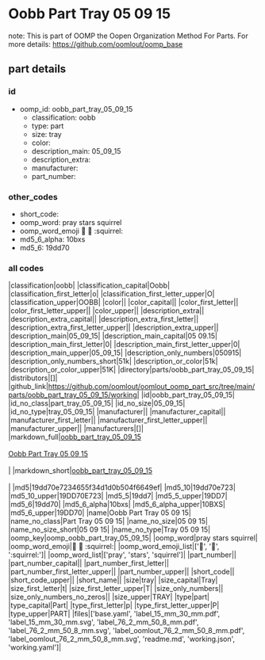 # Oobb Part Tray 05 09 15  

note: This is part of OOMP the Oopen Organization Method For Parts. For more details: https://github.com/oomlout/oomp_base

##  part details





### id
* oomp_id: oobb_part_tray_05_09_15
  * classification: oobb
  * type: part
  * size: tray
  * color: 
  * description_main: 05_09_15
  * description_extra: 
  * manufacturer: 
  * part_number: 

### other_codes
* short_code: 
* oomp_word: pray stars squirrel
* oomp_word_emoji :pray: :stars: :squirrel:
* md5_6_alpha: 10bxs
* md5_6: 19dd70

### all codes 
|classification|oobb|
|classification_capital|Oobb|
|classification_first_letter|o|
|classification_first_letter_upper|O|
|classification_upper|OOBB|
|color||
|color_capital||
|color_first_letter||
|color_first_letter_upper||
|color_upper||
|description_extra||
|description_extra_capital||
|description_extra_first_letter||
|description_extra_first_letter_upper||
|description_extra_upper||
|description_main|05_09_15|
|description_main_capital|05 09.15|
|description_main_first_letter|0|
|description_main_first_letter_upper|0|
|description_main_upper|05_09_15|
|description_only_numbers|050915|
|description_only_numbers_short|51k|
|description_or_color|51k|
|description_or_color_upper|51K|
|directory|parts/oobb_part_tray_05_09_15|
|distributors|[]|
|github_link|https://github.com/oomlout/oomlout_oomp_part_src/tree/main/parts/oobb_part_tray_05_09_15/working|
|id|oobb_part_tray_05_09_15|
|id_no_class|part_tray_05_09_15|
|id_no_size|05_09_15|
|id_no_type|tray_05_09_15|
|manufacturer||
|manufacturer_capital||
|manufacturer_first_letter||
|manufacturer_first_letter_upper||
|manufacturer_upper||
|manufacturers|[]|
|markdown_full|[oobb_part_tray_05_09_15](https://github.com/oomlout/oomlout_oomp_part_src/tree/main/parts/oobb_part_tray_05_09_15/working)<br>[](https://github.com/oomlout/oomlout_oomp_part_src/tree/main/parts/oobb_part_tray_05_09_15/working)<br>[Oobb Part Tray 05 09 15](https://github.com/oomlout/oomlout_oomp_part_src/tree/main/parts/oobb_part_tray_05_09_15/working)<br><br>|
|markdown_short|[oobb_part_tray_05_09_15](https://github.com/oomlout/oomlout_oomp_part_src/tree/main/parts/oobb_part_tray_05_09_15/working)<br><br>|
|md5|19dd70e7234655f34d1d0b504f6649ef|
|md5_10|19dd70e723|
|md5_10_upper|19DD70E723|
|md5_5|19dd7|
|md5_5_upper|19DD7|
|md5_6|19dd70|
|md5_6_alpha|10bxs|
|md5_6_alpha_upper|10BXS|
|md5_6_upper|19DD70|
|name|Oobb Part Tray 05 09 15|
|name_no_class|Part Tray 05 09 15|
|name_no_size|05 09 15|
|name_no_size_short|05 09 15|
|name_no_type|Tray 05 09 15|
|oomp_key|oomp_oobb_part_tray_05_09_15|
|oomp_word|pray stars squirrel|
|oomp_word_emoji|:pray: :stars: :squirrel:|
|oomp_word_emoji_list|[':pray:', ':stars:', ':squirrel:']|
|oomp_word_list|['pray', 'stars', 'squirrel']|
|part_number||
|part_number_capital||
|part_number_first_letter||
|part_number_first_letter_upper||
|part_number_upper||
|short_code||
|short_code_upper||
|short_name||
|size|tray|
|size_capital|Tray|
|size_first_letter|t|
|size_first_letter_upper|T|
|size_only_numbers||
|size_only_numbers_no_zeros||
|size_upper|TRAY|
|type|part|
|type_capital|Part|
|type_first_letter|p|
|type_first_letter_upper|P|
|type_upper|PART|
|files|['base.yaml', 'label_15_mm_30_mm.pdf', 'label_15_mm_30_mm.svg', 'label_76_2_mm_50_8_mm.pdf', 'label_76_2_mm_50_8_mm.svg', 'label_oomlout_76_2_mm_50_8_mm.pdf', 'label_oomlout_76_2_mm_50_8_mm.svg', 'readme.md', 'working.json', 'working.yaml']|
